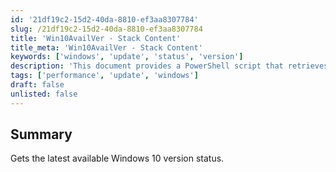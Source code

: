 ```yaml
---
id: '21df19c2-15d2-40da-8810-ef3aa8307784'
slug: /21df19c2-15d2-40da-8810-ef3aa8307784
title: 'Win10AvailVer - Stack Content'
title_meta: 'Win10AvailVer - Stack Content'
keywords: ['windows', 'update', 'status', 'version']
description: 'This document provides a PowerShell script that retrieves the latest available version status for Windows 10, helping users ensure their systems are up to date with the latest features and security improvements.'
tags: ['performance', 'update', 'windows']
draft: false
unlisted: false
---
```


## Summary

Gets the latest available Windows 10 version status.